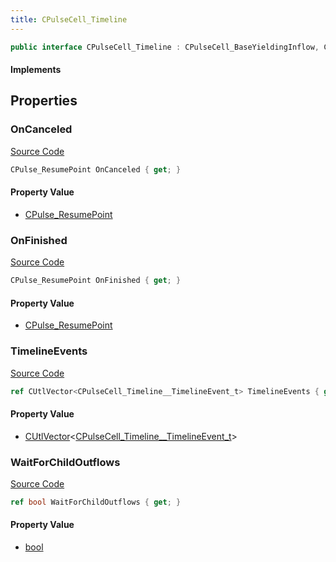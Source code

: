 ```yaml
---
title: CPulseCell_Timeline
---
```


```csharp
public interface CPulseCell_Timeline : CPulseCell_BaseYieldingInflow, CPulseCell_BaseFlow, CPulseCell_Base, ISchemaClass<CPulseCell_Base>, ISchemaClass<CPulseCell_BaseFlow>, ISchemaClass<CPulseCell_BaseYieldingInflow>, ISchemaClass<CPulseCell_Timeline>, ISchemaField, ISchemaClass, INativeHandle
```

#### Implements

## Properties

### OnCanceled

[Source Code](https://github.com/swiftly-solution/swiftlys2/blob/main/managed/src/SwiftlyS2.Generated/Schemas/Interfaces/CPulseCell_Timeline.cs#L23)

```csharp
CPulse_ResumePoint OnCanceled { get; }
```

#### Property Value

- [CPulse_ResumePoint](/docs/api/shared/schemadefinitions/cpulse_resumepoint)

### OnFinished

[Source Code](https://github.com/swiftly-solution/swiftlys2/blob/main/managed/src/SwiftlyS2.Generated/Schemas/Interfaces/CPulseCell_Timeline.cs#L21)

```csharp
CPulse_ResumePoint OnFinished { get; }
```

#### Property Value

- [CPulse_ResumePoint](/docs/api/shared/schemadefinitions/cpulse_resumepoint)

### TimelineEvents

[Source Code](https://github.com/swiftly-solution/swiftlys2/blob/main/managed/src/SwiftlyS2.Generated/Schemas/Interfaces/CPulseCell_Timeline.cs#L17)

```csharp
ref CUtlVector<CPulseCell_Timeline__TimelineEvent_t> TimelineEvents { get; }
```

#### Property Value

- [CUtlVector](/docs/api/-1)<[CPulseCell_Timeline__TimelineEvent_t](/docs/api/shared/schemadefinitions/cpulsecell_timeline__timelineevent_t)>

### WaitForChildOutflows

[Source Code](https://github.com/swiftly-solution/swiftlys2/blob/main/managed/src/SwiftlyS2.Generated/Schemas/Interfaces/CPulseCell_Timeline.cs#L19)

```csharp
ref bool WaitForChildOutflows { get; }
```

#### Property Value

- [bool](https://learn.microsoft.com/dotnet/api/system.boolean)

